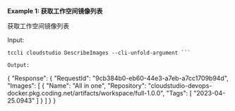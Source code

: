 **Example 1: 获取工作空间镜像列表**

获取工作空间镜像列表

Input: 

```
tccli cloudstudio DescribeImages --cli-unfold-argument ```

Output: 
```
{
    "Response": {
        "RequestId": "9cb384b0-eb60-44e3-a7eb-a7cc1709b94d",
        "Images": [
            {
                "Name": "All in one",
                "Repository": "cloudstudio-devops-docker.pkg.coding.net/artifacts/workspace/full-1.0.0",
                "Tags": [
                    "2023-04-25.0943"
                ]
            }
        ]
    }
}
```

